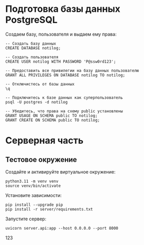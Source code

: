 # Подготовка базы данных PostgreSQL

Создаем базу, пользователя и выдаем ему права:

```
-- Создать базу данных
CREATE DATABASE notilog;

-- Создать пользователя
CREATE USER notilog WITH PASSWORD 'P@ssw0rd123';

-- Предоставить все привилегии на базу данных пользователю
GRANT ALL PRIVILEGES ON DATABASE notilog TO notilog;

-- Отключистесь от базы данных
\q

-- Подключитесь к базе данных как суперпользователь
psql -U postgres -d notilog

-- Убедитесь, что права на схему public установлены
GRANT USAGE ON SCHEMA public TO notilog;
GRANT CREATE ON SCHEMA public TO notilog;
```

# Серверная часть

## Тестовое окружение

Создайте и активируйте виртуальное окружение:

```
python3.11 -m venv venv
source venv/bin/activate
```

Установите зависимости:

```
pip install --upgrade pip
pip install -r server/requirements.txt
```

Запустите сервер:

```
uvicorn server.api:app --host 0.0.0.0 --port 8000
```

123